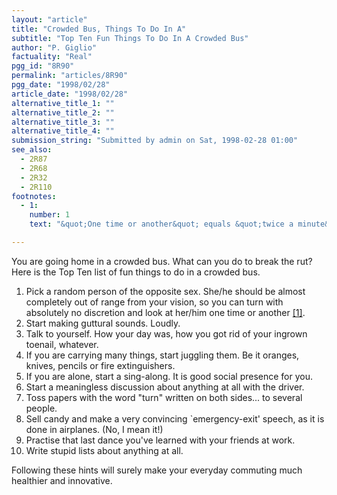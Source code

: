 ```yaml
---
layout: "article"
title: "Crowded Bus, Things To Do In A"
subtitle: "Top Ten Fun Things To Do In A Crowded Bus"
author: "P. Giglio"
factuality: "Real"
pgg_id: "8R90"
permalink: "articles/8R90"
pgg_date: "1998/02/28"
article_date: "1998/02/28"
alternative_title_1: ""
alternative_title_2: ""
alternative_title_3: ""
alternative_title_4: ""
submission_string: "Submitted by admin on Sat, 1998-02-28 01:00"
see_also:
  - 2R87
  - 2R68
  - 2R32
  - 2R110
footnotes: 
  - 1:
    number: 1
    text: "&quot;One time or another&quot; equals &quot;twice a minute&quot;."

---
```

<div>
<p>You are going home in a crowded bus. What can you do to break the rut? Here is the Top Ten list of fun things to do in a crowded bus.</p>
<ol>
<li value="1">Pick a random person of the opposite sex. She/he should be almost completely out of range from your vision, so you can turn with absolutely no discretion and look at her/him one time or another <a href="#footnote-body.1" name="footnote-link.1" class="footnote-link">[1]</a>.</li>
<li value="2">Start making guttural sounds. Loudly.</li>
<li value="3">Talk to yourself. How your day was, how you got rid of your ingrown toenail, whatever.</li>
<li value="4">If you are carrying many things, start juggling them. Be it oranges, knives, pencils or fire extinguishers.</li>
<li value="5">If you are alone, start a sing-along. It is good social presence for you.</li>
<li value="6">Start a meaningless discussion about anything at all with the driver.</li>
<li value="7">Toss papers with the word "turn" written on both sides... to several people.</li>
<li value="8">Sell candy and make a very convincing `emergency-exit' speech, as it is done in airplanes. (No, I mean it!)</li>
<li value="9">Practise that last dance you've learned with your friends at work.</li>
<li value="10">Write stupid lists about anything at all.</li>
</ol>
<p>Following these hints will surely make your everyday commuting much healthier and innovative.</p>
</div>

